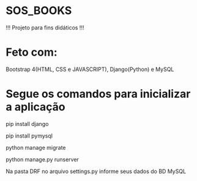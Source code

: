 # SOS_BOOKS

!!! Projeto para fins didáticos !!!

# Feto com:

Bootstrap 4(HTML, CSS e JAVASCRIPT), Django(Python) e MySQL

# Segue os comandos para inicializar a aplicação

pip install django

pip install pymysql

python manage migrate

python manage.py runserver

Na pasta DRF no arquivo settings.py informe seus dados do BD MySQL

